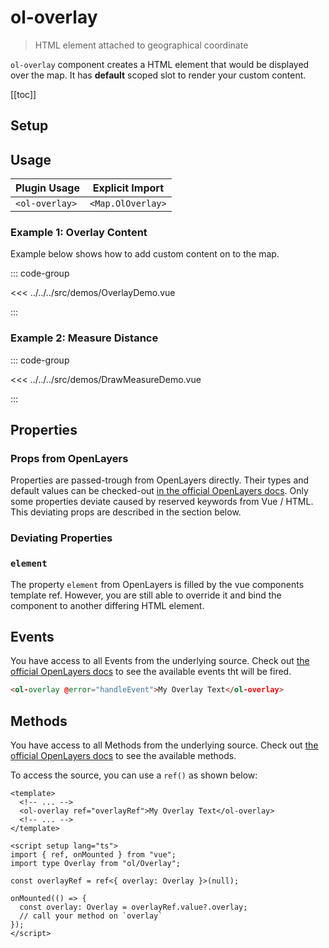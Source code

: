 # ol-overlay

> HTML element attached to geographical coordinate

`ol-overlay` component creates a HTML element that would be displayed over
the map. It has **default** scoped slot to render your custom content.

[[toc]]

<script setup>
import OverlayDemo from "@demos/OverlayDemo.vue"
import DrawMeasureDemo from "@demos/DrawMeasureDemo.vue"
</script>

## Setup

<!--@include: ../map.plugin.md-->

## Usage

| Plugin Usage   |  Explicit Import  |
| -------------- | :---------------: |
| `<ol-overlay>` | `<Map.OlOverlay>` |

### Example 1: Overlay Content

Example below shows how to add custom content on to the map.

<ClientOnly>
<OverlayDemo />
</ClientOnly>

::: code-group

<<< ../../../src/demos/OverlayDemo.vue

:::

### Example 2: Measure Distance

<ClientOnly>
<DrawMeasureDemo/>
</ClientOnly>

::: code-group

<<< ../../../src/demos/DrawMeasureDemo.vue

:::

## Properties

### Props from OpenLayers

Properties are passed-trough from OpenLayers directly.
Their types and default values can be checked-out [in the official OpenLayers docs](https://openlayers.org/en/latest/apidoc/module-ol_Overlay-Overlay.html).
Only some properties deviate caused by reserved keywords from Vue / HTML.
This deviating props are described in the section below.

### Deviating Properties

### `element`

The property `element` from OpenLayers is filled by the vue components template ref.
However, you are still able to override it and bind the component to another differing HTML element.

## Events

You have access to all Events from the underlying source.
Check out [the official OpenLayers docs](https://openlayers.org/en/latest/apidoc/module-ol_Overlay-Overlay.html) to see the available events tht will be fired.

```html
<ol-overlay @error="handleEvent">My Overlay Text</ol-overlay>
```

## Methods

You have access to all Methods from the underlying source.
Check out [the official OpenLayers docs](https://openlayers.org/en/latest/apidoc/module-ol_Overlay-Overlay.html) to see the available methods.

To access the source, you can use a `ref()` as shown below:

```vue
<template>
  <!-- ... -->
  <ol-overlay ref="overlayRef">My Overlay Text</ol-overlay>
  <!-- ... -->
</template>

<script setup lang="ts">
import { ref, onMounted } from "vue";
import type Overlay from "ol/Overlay";

const overlayRef = ref<{ overlay: Overlay }>(null);

onMounted(() => {
  const overlay: Overlay = overlayRef.value?.overlay;
  // call your method on `overlay`
});
</script>
```
